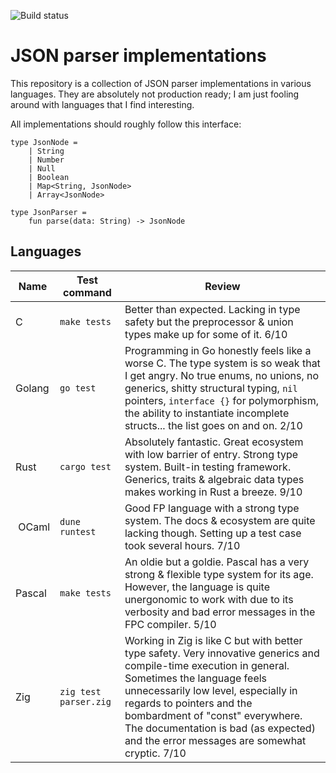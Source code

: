 ![Build status](https://github.com/helmutschneider/json/workflows/build/badge.svg)

# JSON parser implementations
This repository is a collection of JSON parser implementations in various
languages. They are absolutely not production ready; I am just fooling around
with languages that I find interesting.

All implementations should roughly follow this interface:

```
type JsonNode =
    | String
    | Number
    | Null
    | Boolean
    | Map<String, JsonNode>
    | Array<JsonNode>

type JsonParser =
    fun parse(data: String) -> JsonNode
```

## Languages

| Name   | Test command     | Review                                                                                                         | 
|--------|------------------|----------------------------------------------------------------------------------------------------------------|
| C      | `make tests`     | Better than expected. Lacking in type safety but the preprocessor & union types make up for some of it. 6/10 |
| Golang | `go test`        | Programming in Go honestly feels like a worse C. The type system is so weak that I get angry. No true enums, no unions, no generics, shitty structural typing, `nil` pointers, `interface {}` for polymorphism, the ability to instantiate incomplete structs... the list goes on and on. 2/10 |
| Rust   | `cargo test`     | Absolutely fantastic. Great ecosystem with low barrier of entry. Strong type system. Built-in testing framework. Generics, traits & algebraic data types makes working in Rust a breeze. 9/10 |
| OCaml  | `dune runtest`   | Good FP language with a strong type system. The docs & ecosystem are quite lacking though. Setting up a test case took several hours. 7/10 |
| Pascal | `make tests` | An oldie but a goldie. Pascal has a very strong & flexible type system for its age. However, the language is quite unergonomic to work with due to its verbosity and bad error messages in the FPC compiler. 5/10 |
| Zig    | `zig test parser.zig` | Working in Zig is like C but with better type safety. Very innovative generics and compile-time execution in general. Sometimes the language feels unnecessarily low level, especially in regards to pointers and the bombardment of "const" everywhere. The documentation is bad (as expected) and the error messages are somewhat cryptic. 7/10 |
